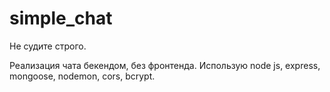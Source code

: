 # simple_chat
Не судите строго.

Реализация чата бекендом, без фронтенда.
Использую node js, express, mongoose, nodemon, cors, bcrypt.
